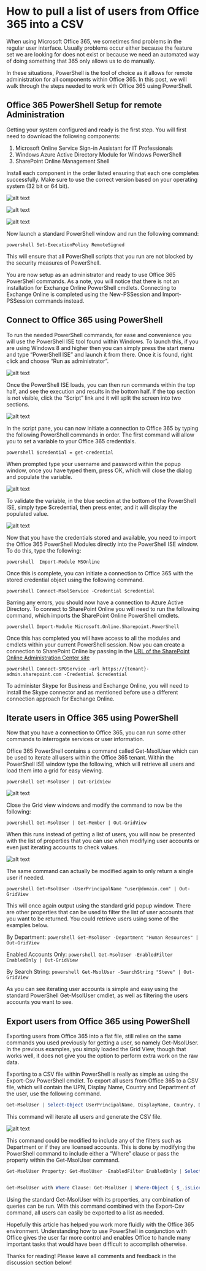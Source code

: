 # How to pull a list of users from Office 365 into a CSV

When using Microsoft Office 365, we sometimes find problems in the regular user interface. Usually problems occur either because the feature set we are looking for does not exist or because we need an automated way of doing something that 365 only allows us to do manually.

In these situations, PowerShell is the tool of choice as it allows for remote administration for all components within Office 365. In this post, we will walk through the steps needed to work with Office 365 using PowerShell.

## Office 365 PowerShell Setup for remote Administration
Getting your system configured and ready is the first step. You will first need to download the following components:

1. Microsoft Online Service Sign-in Assistant for IT Professionals
2. Windows Azure Active Directory Module for Windows PowerShell
3. SharePoint Online Management Shell

Install each component in the order listed ensuring that each one completes successfully. Make sure to use the correct version based on your operating system (32 bit or 64 bit).

![alt text](https://github.com/helloitsliam/assets/blob/master/images/pl-1/4923efc3-8217-4f02-9a8f-fcdbe5f193f5.png "Wizard Image One")

![alt text](https://github.com/helloitsliam/assets/blob/master/images/pl-1/681fa419-84f2-4cb8-b73a-9e970d4cece1.png "Wizard Image Two")

![alt text](https://github.com/helloitsliam/assets/blob/master/images/pl-1/0be4b2c7-a8be-40c9-a955-6fb65d711430.png "Wizard Image Three")

Now launch a standard PowerShell window and run the following command:

```powershell Set-ExecutionPolicy RemoteSigned ```

This will ensure that all PowerShell scripts that you run are not blocked by the security measures of PowerShell.

You are now setup as an administrator and ready to use Office 365 PowerShell commands. As a note, you will notice that there is not an installation for Exchange Online PowerShell cmdlets. Connecting to Exchange Online is completed using the New-PSSession and Import-PSSession commands instead.

## Connect to Office 365 using PowerShell
To run the needed PowerShell commands, for ease and convenience you will use the PowerShell ISE tool found within Windows. To launch this, if you are using Windows 8 and higher then you can simply press the start menu and type “PowerShell ISE” and launch it from there. Once it is found, right click and choose “Run as administrator”.

![alt text](https://github.com/helloitsliam/assets/blob/master/images/pl-1/9095f91-e635-4c48-894e-8251657e2860.png "")

Once the PowerShell ISE loads, you can then run commands within the top half, and see the execution and results in the bottom half. If the top section is not visible, click the “Script” link and it will split the screen into two sections.

![alt text](https://github.com/helloitsliam/assets/blob/master/images/pl-1/ca751d7a-1913-4f2e-a30d-0da2401c147c.png "")

In the script pane, you can now initiate a connection to Office 365 by typing the following PowerShell commands in order. The first command will allow you to set a variable to your Office 365 credentials.

```powershell $credential = get-credential ```

When prompted type your username and password within the popup window, once you have typed them, press OK, which will close the dialog and populate the variable.

![alt text](https://github.com/helloitsliam/assets/blob/master/images/pl-1/53acc76d-3e0e-4d42-883b-a9c172cd5021.png "")

To validate the variable, in the blue section at the bottom of the PowerShell ISE, simply type $credential, then press enter, and it will display the populated value.

![alt text](https://github.com/helloitsliam/assets/blob/master/images/pl-1/3e8d6301-2969-4b16-87a6-860cbf540f7a.png "")

Now that you have the credentials stored and available, you need to import the Office 365 PowerShell Modules directly into the PowerShell ISE window. To do this, type the following:

```powershell  Import-Module MSOnline ```

Once this is complete, you can initiate a connection to Office 365 with the stored credential object using the following command.

```powershell Connect-MsolService -Credential $credential ```

Barring any errors, you should now have a connection to Azure Active Directory. To connect to SharePoint Online you will need to run the following command, which imports the SharePoint Online PowerShell cmdlets.

```powershell Import-Module Microsoft.Online.Sharepoint.PowerShell ```

Once this has completed you will have access to all the modules and cmdlets within your current PowerShell session. Now you can create a connection to SharePoint Online by passing in the [URL of the SharePoint Online Administration Center site](https://technet.microsoft.com/en-us/library/fp161392.aspx)

```powershell Connect-SPOService -url https://{tenant}-admin.sharepoint.com -Credential $credential ```

To administer Skype for Business and Exchange Online, you will need to install the Skype connector and as mentioned before use a different connection approach for Exchange Online.

## Iterate users in Office 365 using PowerShell
Now that you have a connection to Office 365, you can run some other commands to interrogate services or user information.

Office 365 PowerShell contains a command called Get-MsolUser which can be used to iterate all users within the Office 365 tenant. Within the PowerShell ISE window type the following, which will retrieve all users and load them into a grid for easy viewing.

```powershell Get-MsolUser | Out-GridView ```

![alt text](https://github.com/helloitsliam/assets/blob/master/images/pl-1/716801ca-10f7-432c-a0ff-8af883dd5718.png  "")

Close the Grid view windows and modify the command to now be the following:

```powershell Get-MsolUser | Get-Member | Out-GridView ```

When this runs instead of getting a list of users, you will now be presented with the list of properties that you can use when modifying user accounts or even just iterating accounts to check values.

![alt text](https://github.com/helloitsliam/assets/blob/master/images/pl-1/210c3c26-6fed-4e75-85da-8e182e3afe30.png  "")

The same command can actually be modified again to only return a single user if needed.

```powershell Get-MsolUser -UserPrincipalName "user@domain.com" | Out-GridView ```

This will once again output using the standard grid popup window. There are other properties that can be used to filter the list of user accounts that you want to be returned. You could retrieve users using some of the examples below.

By Department: ```powershell Get-MsolUser -Department "Human Resources" | Out-GridView ```

Enabled Accounts Only: ```powershell Get-MsolUser -EnabledFilter EnabledOnly | Out-GridView ```

By Search String: ```powershell Get-MsolUser -SearchString "Steve" | Out-GridView ```

As you can see iterating user accounts is simple and easy using the standard PowerShell Get-MsolUser cmdlet, as well as filtering the users accounts you want to see.


## Export users from Office 365 using PowerShell
Exporting users from Office 365 into a flat file, still relies on the same commands you used previously for getting a user, so namely Get-MsolUser. In the previous examples, you simply loaded the Grid View, though that works well, it does not give you the option to perform extra work on the raw data.

Exporting to a CSV file within PowerShell is really as simple as using the Export-Csv PowerShell cmdlet. To export all users from Office 365 to a CSV file, which will contain the UPN, Display Name, Country and Department of the user, use the following command.

```powershell
Get-MsolUser | Select-Object UserPrincipalName, DisplayName, Country, Department | Export-Csv c:\Export\Export-All-Users.csv
```

This command will iterate all users and generate the CSV file.

![alt text](https://github.com/helloitsliam/assets/blob/master/images/pl-1/2eceb267-ce21-4208-9fc9-7b815bba362e.png  "")

This command could be modified to include any of the filters such as Department or if they are licensed accounts. This is done by modifying the PowerShell command to include either a “Where” clause or pass the property within the Get-MsolUser command.

```powershell
Get-MsolUser Property: Get-MsolUser -EnabledFilter EnabledOnly | Select-Object UserPrincipalName, DisplayName, Country, Department | Export-Csv c:\Export\Property-Filter-Export-Enabled-Users.csv


Get-MsolUser with Where Clause: Get-MsolUser | Where-Object { $_.isLicensed -eq “TRUE” } | Select-Object UserPrincipalName, DisplayName, Country, Department | Export-Csv c:\Export\Where-Clause-Export-Enabled-Users.csv
```

Using the standard Get-MsolUser with its properties, any combination of queries can be run. With this command combined with the Export-Csv command, all users can easily be exported to a list as needed.

Hopefully this article has helped you work more fluidly with the Office 365 environment. Understanding how to use PowerShell in conjunction with Office gives the user far more control and enables Office to handle many important tasks that would have been difficult to accomplish otherwise.

Thanks for reading! Please leave all comments and feedback in the discussion section below!

